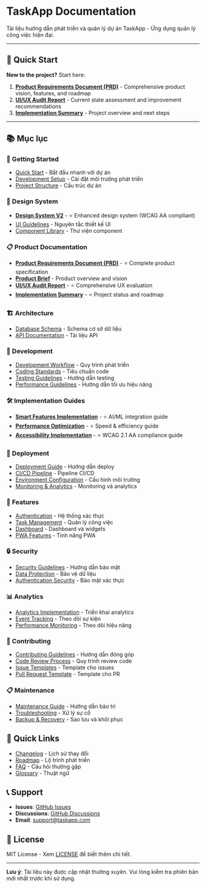 # TaskApp Documentation

Tài liệu hướng dẫn phát triển và quản lý dự án TaskApp - Ứng dụng quản lý công việc hiện đại.

---

## 🎯 Quick Start

**New to the project?** Start here:

1. **[Product Requirements Document (PRD)](./PRD.md)** - Comprehensive product vision, features, and roadmap
2. **[UI/UX Audit Report](./UI-UX-AUDIT.md)** - Current state assessment and improvement recommendations
3. **[Implementation Summary](./IMPLEMENTATION-SUMMARY.md)** - Project overview and next steps

---

## 📚 Mục lục

### 🚀 Getting Started
- [Quick Start](./getting-started/quick-start.md) - Bắt đầu nhanh với dự án
- [Development Setup](./getting-started/development-setup.md) - Cài đặt môi trường phát triển
- [Project Structure](./getting-started/project-structure.md) - Cấu trúc dự án

### 🎨 Design System
- **[Design System V2](./design-system/DESIGN-SYSTEM-V2.md)** - ⭐ Enhanced design system (WCAG AA compliant)
- [UI Guidelines](./design-system/ui-guidelines.md) - Nguyên tắc thiết kế UI
- [Component Library](./design-system/component-library.md) - Thư viện component

### 📋 Product Documentation
- **[Product Requirements Document (PRD)](./PRD.md)** - ⭐ Complete product specification
- **[Product Brief](./product-brief.md)** - Product overview and vision
- **[UI/UX Audit Report](./UI-UX-AUDIT.md)** - ⭐ Comprehensive UX evaluation
- **[Implementation Summary](./IMPLEMENTATION-SUMMARY.md)** - ⭐ Project status and roadmap

### 🏗️ Architecture
- [Database Schema](./architecture/database-schema.md) - Schema cơ sở dữ liệu
- [API Documentation](./architecture/api-documentation.md) - Tài liệu API

### 🔧 Development
- [Development Workflow](./development/workflow.md) - Quy trình phát triển
- [Coding Standards](./development/coding-standards.md) - Tiêu chuẩn code
- [Testing Guidelines](./development/testing-guidelines.md) - Hướng dẫn testing
- [Performance Guidelines](./development/performance-guidelines.md) - Hướng dẫn tối ưu hiệu năng

### 🛠️ Implementation Guides
- **[Smart Features Implementation](./implementation/SMART-FEATURES-IMPLEMENTATION.md)** - ⭐ AI/ML integration guide
- **[Performance Optimization](./implementation/PERFORMANCE-OPTIMIZATION.md)** - ⭐ Speed & efficiency guide
- **[Accessibility Implementation](./implementation/ACCESSIBILITY-IMPLEMENTATION.md)** - ⭐ WCAG 2.1 AA compliance guide

### 🚀 Deployment
- [Deployment Guide](./deployment/deployment-guide.md) - Hướng dẫn deploy
- [CI/CD Pipeline](./deployment/ci-cd-pipeline.md) - Pipeline CI/CD
- [Environment Configuration](./deployment/environment-configuration.md) - Cấu hình môi trường
- [Monitoring & Analytics](./deployment/monitoring-analytics.md) - Monitoring và analytics

### 📱 Features
- [Authentication](./features/authentication.md) - Hệ thống xác thực
- [Task Management](./features/task-management.md) - Quản lý công việc
- [Dashboard](./features/dashboard.md) - Dashboard và widgets
- [PWA Features](./features/pwa-features.md) - Tính năng PWA

### 🔒 Security
- [Security Guidelines](./security/security-guidelines.md) - Hướng dẫn bảo mật
- [Data Protection](./security/data-protection.md) - Bảo vệ dữ liệu
- [Authentication Security](./security/authentication-security.md) - Bảo mật xác thực

### 📊 Analytics
- [Analytics Implementation](./analytics/analytics-implementation.md) - Triển khai analytics
- [Event Tracking](./analytics/event-tracking.md) - Theo dõi sự kiện
- [Performance Monitoring](./analytics/performance-monitoring.md) - Theo dõi hiệu năng

### 🤝 Contributing
- [Contributing Guidelines](./contributing/contributing-guidelines.md) - Hướng dẫn đóng góp
- [Code Review Process](./contributing/code-review-process.md) - Quy trình review code
- [Issue Templates](./contributing/issue-templates.md) - Template cho issues
- [Pull Request Template](./contributing/pull-request-template.md) - Template cho PR

### 📋 Maintenance
- [Maintenance Guide](./maintenance/maintenance-guide.md) - Hướng dẫn bảo trì
- [Troubleshooting](./maintenance/troubleshooting.md) - Xử lý sự cố
- [Backup & Recovery](./maintenance/backup-recovery.md) - Sao lưu và khôi phục

## 🎯 Quick Links

- [Changelog](./CHANGELOG.md) - Lịch sử thay đổi
- [Roadmap](./ROADMAP.md) - Lộ trình phát triển
- [FAQ](./FAQ.md) - Câu hỏi thường gặp
- [Glossary](./GLOSSARY.md) - Thuật ngữ

## 📞 Support

- **Issues**: [GitHub Issues](https://github.com/Hungdoan565/task-app/issues)
- **Discussions**: [GitHub Discussions](https://github.com/Hungdoan565/task-app/discussions)
- **Email**: support@taskapp.com

## 📄 License

MIT License - Xem [LICENSE](../LICENSE) để biết thêm chi tiết.

---

**Lưu ý**: Tài liệu này được cập nhật thường xuyên. Vui lòng kiểm tra phiên bản mới nhất trước khi sử dụng.

